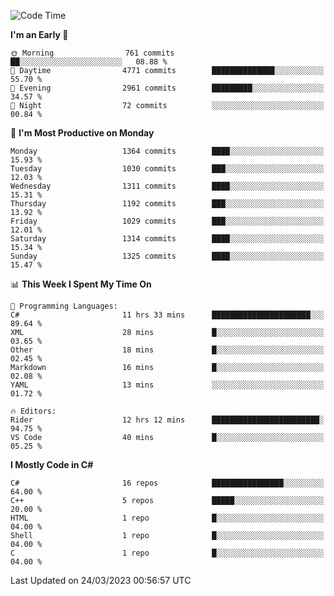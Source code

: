<!--START_SECTION:waka-->
![Code Time](http://img.shields.io/badge/Code%20Time-1%2C002%20hrs%2031%20mins-blue)

**I'm an Early 🐤** 

```text
🌞 Morning                761 commits         ██░░░░░░░░░░░░░░░░░░░░░░░   08.88 % 
🌆 Daytime                4771 commits        ██████████████░░░░░░░░░░░   55.70 % 
🌃 Evening                2961 commits        █████████░░░░░░░░░░░░░░░░   34.57 % 
🌙 Night                  72 commits          ░░░░░░░░░░░░░░░░░░░░░░░░░   00.84 % 
```
📅 **I'm Most Productive on Monday** 

```text
Monday                   1364 commits        ████░░░░░░░░░░░░░░░░░░░░░   15.93 % 
Tuesday                  1030 commits        ███░░░░░░░░░░░░░░░░░░░░░░   12.03 % 
Wednesday                1311 commits        ████░░░░░░░░░░░░░░░░░░░░░   15.31 % 
Thursday                 1192 commits        ███░░░░░░░░░░░░░░░░░░░░░░   13.92 % 
Friday                   1029 commits        ███░░░░░░░░░░░░░░░░░░░░░░   12.01 % 
Saturday                 1314 commits        ████░░░░░░░░░░░░░░░░░░░░░   15.34 % 
Sunday                   1325 commits        ████░░░░░░░░░░░░░░░░░░░░░   15.47 % 
```


📊 **This Week I Spent My Time On** 

```text
💬 Programming Languages: 
C#                       11 hrs 33 mins      ██████████████████████░░░   89.64 % 
XML                      28 mins             █░░░░░░░░░░░░░░░░░░░░░░░░   03.65 % 
Other                    18 mins             █░░░░░░░░░░░░░░░░░░░░░░░░   02.45 % 
Markdown                 16 mins             █░░░░░░░░░░░░░░░░░░░░░░░░   02.08 % 
YAML                     13 mins             ░░░░░░░░░░░░░░░░░░░░░░░░░   01.72 % 

🔥 Editors: 
Rider                    12 hrs 12 mins      ████████████████████████░   94.75 % 
VS Code                  40 mins             █░░░░░░░░░░░░░░░░░░░░░░░░   05.25 % 
```

**I Mostly Code in C#** 

```text
C#                       16 repos            ████████████████░░░░░░░░░   64.00 % 
C++                      5 repos             █████░░░░░░░░░░░░░░░░░░░░   20.00 % 
HTML                     1 repo              █░░░░░░░░░░░░░░░░░░░░░░░░   04.00 % 
Shell                    1 repo              █░░░░░░░░░░░░░░░░░░░░░░░░   04.00 % 
C                        1 repo              █░░░░░░░░░░░░░░░░░░░░░░░░   04.00 % 
```




 Last Updated on 24/03/2023 00:56:57 UTC
<!--END_SECTION:waka-->
